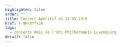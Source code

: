 ```yaml
---
highlighted: false
order: ""
title: Concert Apéritif du 12.05.2019
href: t-9MnAYfkzA
tags:
  - concerts Amis de l'OPL Philharmonie Luxembourg
detail: false
---
```

